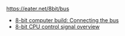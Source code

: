 https://eater.net/8bit/bus
- [8-bit computer build: Connecting the bus](https://www.youtube.com/watch?v=-6JAgFWCL9w)
- [8-bit CPU control signal overview](https://www.youtube.com/watch?v=AwUirxi9eBg)

